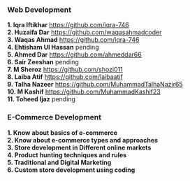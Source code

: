 ### Web Development 
**1. Iqra Iftikhar** 
https://github.com/iqra-746
<br>
**2. Huzaifa Dar** 
https://github.com/waqasahmadcoder
<br>
**3. Waqas Ahmad** 
https://github.com/iqra-746
<br>
**4. Ehtisham Ul Hassan** 
pending
<br>
**5. Ahmed Dar** 
https://github.com/ahmeddar66
<br>
**6. Sair Zeeshan** 
pending
<br>
**7. M Sheroz** 
https://github.com/shozi011
<br>
**8. Laiba Atif** 
https://github.com/laibaatif
<br>
**9. Talha Nazeer** 
https://github.com/MuhammadTalhaNazir65
<br>
**10. M Kashif**
https://github.com/MuhammadKashif23
<br>
**11. Toheed Ijaz** 
pending
### E-Commerce Development 
**1. Know about basics of e-commerce**
<br>
**2. Know about e-commerce types and approaches**
<br>
**3. Store development in Different online markets**
<br>
**4. Product hunting techniques and rules**
<br>
**5. Traditional and Digital Marketing**
<br>
**6. Custom store development using coding**
<br>
